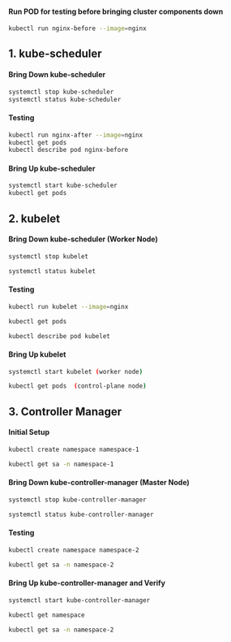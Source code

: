 
#### Run POD for testing before bringing cluster components down
```sh
kubectl run nginx-before --image=nginx
```
## 1. kube-scheduler

#### Bring Down kube-scheduler
```sh
systemctl stop kube-scheduler
systemctl status kube-scheduler
```
#### Testing
```sh
kubectl run nginx-after --image=nginx
kubectl get pods
kubectl describe pod nginx-before
```
#### Bring Up kube-scheduler
```sh
systemctl start kube-scheduler
kubectl get pods
```
## 2. kubelet

#### Bring Down kube-scheduler (Worker Node)
```sh
systemctl stop kubelet

systemctl status kubelet
```
#### Testing
```sh
kubectl run kubelet --image=nginx

kubectl get pods

kubectl describe pod kubelet
```
#### Bring Up kubelet
```sh
systemctl start kubelet (worker node)

kubectl get pods  (control-plane node)
```
## 3. Controller Manager

#### Initial Setup
```sh
kubectl create namespace namespace-1

kubectl get sa -n namespace-1
```
#### Bring Down kube-controller-manager (Master Node)
```sh
systemctl stop kube-controller-manager

systemctl status kube-controller-manager
```
#### Testing
```sh
kubectl create namespace namespace-2

kubectl get sa -n namespace-2

```
#### Bring Up kube-controller-manager and Verify
```sh
systemctl start kube-controller-manager

kubectl get namespace

kubectl get sa -n namespace-2
```
